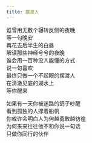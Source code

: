 ```yaml
---
title: 摆渡人
---
```


谁曾用无数个辗转反侧的夜晚  
等一句晚安  
再花去后半生的白昼  
解读那些神经兮兮的夜晚  
谁会用一百种没人能懂的方式  
说一句喜欢  
最终只做一个不起眼的摆渡人  
在清澈见底的湖水上  
等你醒来  

如果有一天你被迷路的鸽子吵醒  
看到孤独的人撑着船帆  
你或许会明白人为何越勇敢越彷徨  
为何来来往往他不和你说一句话  
只做你同行的伙伴  